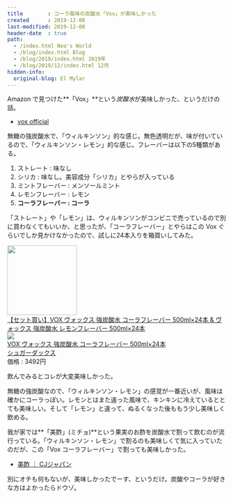 ```yaml
---
title        : コーラ風味の炭酸水「Vox」が美味しかった
created      : 2019-12-08
last-modified: 2019-12-08
header-date  : true
path:
  - /index.html Neo's World
  - /blog/index.html Blog
  - /blog/2019/index.html 2019年
  - /blog/2019/12/index.html 12月
hidden-info:
  original-blog: El Mylar
---
```


Amazon で見つけた**「Vox」**という*炭酸水*が美味しかった、というだけの話。

- [vox official](http://www.vox.jp/)

無糖の強炭酸水で、「ウィルキンソン」的な感じ。無色透明だが、味が付いているので、「ウィルキンソン・レモン」的な感じ。フレーバーは以下の5種類がある。

1. ストレート : 味なし
2. シリカ : 味なし。美容成分「シリカ」とやらが入っている
3. ミントフレーバー : メンソールミント
4. レモンフレーバー : レモン
5. **コーラフレーバー : コーラ**

「ストレート」や「レモン」は、ウィルキンソンがコンビニで売っているので別に買わなくてもいいか、と思ったが、「コーラフレーバー」とやらはこの Vox ぐらいでしか見かけなかったので、試しに24本入りを箱買いしてみた。

<div class="ad-amazon">
  <div class="ad-amazon-image">
    <a href="https://www.amazon.co.jp/dp/B0866H7XVY?tag=neos21-22&amp;linkCode=osi&amp;th=1&amp;psc=1">
      <img src="https://m.media-amazon.com/images/I/31W795OERSL._SL160_.jpg" width="160" height="160">
    </a>
  </div>
  <div class="ad-amazon-info">
    <div class="ad-amazon-title">
      <a href="https://www.amazon.co.jp/dp/B0866H7XVY?tag=neos21-22&amp;linkCode=osi&amp;th=1&amp;psc=1">【セット買い】VOX ヴォックス 強炭酸水 コーラフレーバー 500ml×24本 &amp; ヴォックス 強炭酸水 レモンフレーバー 500ml×24本</a>
    </div>
  </div>
</div>

<div class="ad-rakuten">
  <div class="ad-rakuten-image">
    <a href="https://hb.afl.rakuten.co.jp/hgc/g00twgp2.waxyc2ae.g00twgp2.waxydcd9/?pc=https%3A%2F%2Fitem.rakuten.co.jp%2Fsugardaks1%2F4935404387934%2F&amp;m=http%3A%2F%2Fm.rakuten.co.jp%2Fsugardaks1%2Fi%2F10000059%2F">
      <img src="https://thumbnail.image.rakuten.co.jp/@0_mall/sugardaks1/cabinet/r_1606010169/4935404387934.jpg?_ex=128x128">
    </a>
  </div>
  <div class="ad-rakuten-info">
    <div class="ad-rakuten-title">
      <a href="https://hb.afl.rakuten.co.jp/hgc/g00twgp2.waxyc2ae.g00twgp2.waxydcd9/?pc=https%3A%2F%2Fitem.rakuten.co.jp%2Fsugardaks1%2F4935404387934%2F&amp;m=http%3A%2F%2Fm.rakuten.co.jp%2Fsugardaks1%2Fi%2F10000059%2F">VOX ヴォックス 強炭酸水 コーラフレーバー 500ml×24本</a>
    </div>
    <div class="ad-rakuten-shop">
      <a href="https://hb.afl.rakuten.co.jp/hgc/g00twgp2.waxyc2ae.g00twgp2.waxydcd9/?pc=https%3A%2F%2Fwww.rakuten.co.jp%2Fsugardaks1%2F&amp;m=http%3A%2F%2Fm.rakuten.co.jp%2Fsugardaks1%2F">シュガーダックス</a>
    </div>
    <div class="ad-rakuten-price">価格 : 3492円</div>
  </div>
</div>

飲んでみるとコレが大変美味しかった。

無糖の強炭酸なので、「ウィルキンソン・レモン」の感覚が一番近いが、風味は確かにコーラっぽい。レモンとはまた違った風味で、キンキンに冷えているととても美味しい。そして「レモン」と違って、ぬるくなった後ももう少し美味しく飲める。

我が家では**「美酢」(ミチョ)**という果実のお酢を炭酸水で割って飲むのが流行っている。「ウィルキンソン・レモン」で割るのも美味しくて気に入っていたのだが、この「Vox コーラフレーバー」で割っても美味しかった。

- [美酢 ｜ CJジャパン](http://www.cjjapan.net/micho/)

別にオチも何もないが、美味しかったでーす、というだけ。炭酸やコーラが好きな方はよかったらドウゾ。
